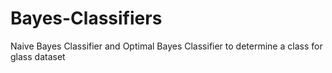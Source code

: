 # Bayes-Classifiers
Naive Bayes Classifier and Optimal Bayes Classifier to determine a class for glass dataset
